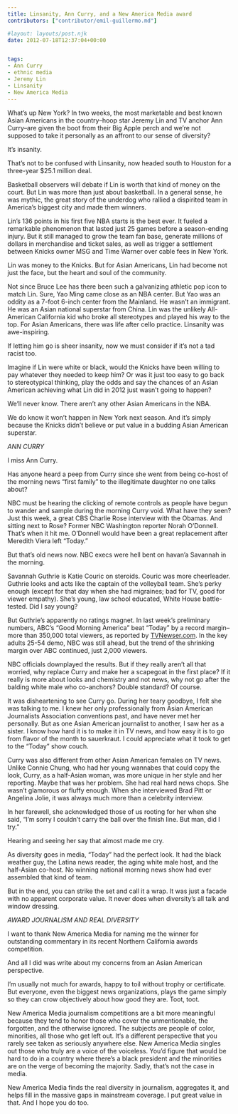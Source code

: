 ```yaml
---
title: Linsanity, Ann Curry, and a New America Media award
contributors: ["contributor/emil-guillermo.md"]

#layout: layouts/post.njk
date: 2012-07-18T12:37:04+00:00


tags:
- Ann Curry
- ethnic media
- Jeremy Lin
- Linsanity
- New America Media
---
```


What’s up New York? In two weeks, the most marketable and best known Asian
Americans in the country–hoop star Jeremy Lin and TV anchor Ann Curry–are given
the boot from their Big Apple perch and we’re not supposed to take it personally
as an affront to our sense of diversity?

It’s insanity.

That’s not to be confused with Linsanity, now headed south to Houston for a
three-year $25.1 million deal.

Basketball observers will debate if Lin is worth that kind of money on the
court. But Lin was more than just about basketball. In a general sense, he was
mythic, the great story of the underdog who rallied a dispirited team in
America’s biggest city and made them winners.

Lin’s 136 points in his first five NBA starts is the best ever. It fueled a
remarkable phenomenon that lasted just 25 games before a season-ending injury.
But it still managed to grow the team fan base, generate millions of dollars in
merchandise and ticket sales, as well as trigger a settlement between Knicks
owner MSG and Time Warner over cable fees in New York.

Lin was money to the Knicks. But for Asian Americans, Lin had become not just
the face, but the heart and soul of the community.

Not since Bruce Lee has there been such a galvanizing athletic pop icon to match
Lin. Sure, Yao Ming came close as an NBA center. But Yao was an oddity as a
7-foot 6-inch center from the Mainland. He wasn’t an immigrant. He was an Asian
national superstar from China. Lin was the unlikely All-American California kid
who broke all stereotypes and played his way to the top. For Asian Americans,
there was life after cello practice. Linsanity was awe-inspiring.

If letting him go is sheer insanity, now we must consider if it’s not a tad
racist too.

Imagine if Lin were white or black, would the Knicks have been willing to pay
whatever they needed to keep him? Or was it just too easy to go back to
stereotypical thinking, play the odds and say the chances of an Asian American
achieving what Lin did in 2012 just wasn’t going to happen?

We’ll never know. There aren’t any other Asian Americans in the NBA.

We do know it won’t happen in New York next season. And it’s simply because the
Knicks didn’t believe or put value in a budding Asian American superstar.

_ANN CURRY_

I miss Ann Curry.

Has anyone heard a peep from Curry since she went from being co-host of the
morning news “first family” to the illegitimate daughter no one talks about?

NBC must be hearing the clicking of remote controls as people have begun to
wander and sample during the morning Curry void. What have they seen? Just this
week, a great CBS Charlie Rose interview with the Obamas. And sitting next to
Rose? Former NBC Washington reporter Norah O’Donnell. That’s when it hit me.
O’Donnell would have been a great replacement after Meredith Viera left “Today.”

But that’s old news now. NBC execs were hell bent on havan’a Savannah in the
morning.

Savannah Guthrie is Katie Couric on steroids. Couric was more cheerleader.
Guthrie looks and acts like the captain of the volleyball team. She’s perky
enough (except for that day when she had migraines; bad for TV, good for viewer
empathy). She’s young, law school educated, White House battle-tested. Did I say
young?

But Guthrie’s apparently no ratings magnet. In last week’s preliminary numbers,
ABC’s “Good Morning America” beat “Today” by a record margin–more than 350,000
total viewers, as reported by [TVNewser.com][1]. In the key adults 25-54 demo,
NBC was still ahead, but the trend of the shrinking margin over ABC continued,
just 2,000 viewers.

NBC officials downplayed the results. But if they really aren’t all that
worried, why replace Curry and make her a scapegoat in the first place? If it
really is more about looks and chemistry and not news, why not go after the
balding white male who co-anchors? Double standard? Of course.

It was disheartening to see Curry go. During her teary goodbye, I felt she was
talking to me. I knew her only professionally from Asian American Journalists
Association conventions past, and have never met her personally. But as one
Asian American journalist to another, I saw her as a sister. I know how hard it
is to make it in TV news, and how easy it is to go from flavor of the month to
sauerkraut. I could appreciate what it took to get to the “Today” show couch.

Curry was also different from other Asian American females on TV news. Unlike
Connie Chung, who had her young wannabes that could copy the look, Curry, as a
half-Asian woman, was more unique in her style and her reporting. Maybe that was
her problem. She had real hard news chops. She wasn’t glamorous or fluffy
enough. When she interviewed Brad Pitt or Angelina Jolie, it was always much
more than a celebrity interview.

In her farewell, she acknowledged those of us rooting for her when she said,
“I’m sorry I couldn’t carry the ball over the finish line. But man, did I try.”

Hearing and seeing her say that almost made me cry.

As diversity goes in media, “Today” had the perfect look. It had the black
weather guy, the Latina news reader, the aging white male host, and the
half-Asian co-host. No winning national morning news show had ever assembled
that kind of team.

But in the end, you can strike the set and call it a wrap. It was just a facade
with no apparent corporate value. It never does when diversity’s all talk and
window dressing.

_AWARD JOURNALISM AND REAL DIVERSITY_

I want to thank New America Media for naming me the winner for outstanding
commentary in its recent Northern California awards competition.

And all I did was write about my concerns from an Asian American perspective.

I’m usually not much for awards, happy to toil without trophy or certificate.
But everyone, even the biggest news organizations, plays the game simply so they
can crow objectively about how good they are. Toot, toot.

New America Media journalism competitions are a bit more meaningful because they
tend to honor those who cover the unmentionable, the forgotten, and the
otherwise ignored. The subjects are people of color, minorities, all those who
get left out. It’s a different perspective that you rarely see taken as
seriously anywhere else. New America Media singles out those who truly are a
voice of the voiceless. You’d figure that would be hard to do in a country where
there’s a black president and the minorities are on the verge of becoming the
majority. Sadly, that’s not the case in media.

New America Media finds the real diversity in journalism, aggregates it, and
helps fill in the massive gaps in mainstream coverage. I put great value in
that. And I hope you do too.

[1]: https://tvnewser.com/
